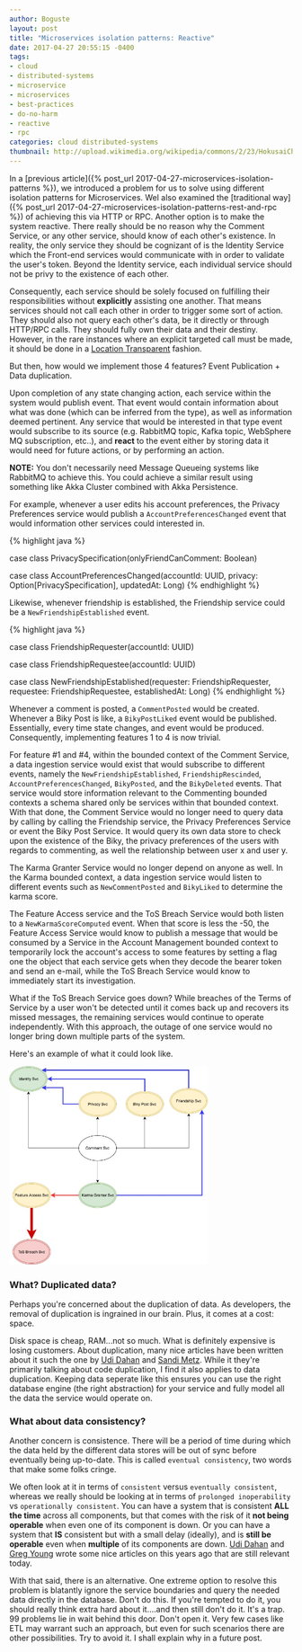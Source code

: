 ```yaml
---
author: Boguste
layout: post
title: "Microservices isolation patterns: Reactive"
date: 2017-04-27 20:55:15 -0400
tags: 
- cloud
- distributed-systems
- microservice
- microservices
- best-practices
- do-no-harm
- reactive
- rpc
categories: cloud distributed-systems
thumbnail: http://upload.wikimedia.org/wikipedia/commons/2/23/HokusaiChushingura.jpg
---
```


In a [previous article]({% post_url 2017-04-27-microservices-isolation-patterns %}), we introduced a problem for us to solve using different isolation patterns for Microservices. Wel also examined the [traditional way]({% post_url 2017-04-27-microservices-isolation-patterns-rest-and-rpc %}) of achieving this via HTTP or RPC.
Another option is to make the system reactive.
There really should be no reason why the Comment Service, or any other service, should know of each other's existence.
In reality, the only service they should be cognizant of is the Identity Service which the Front-end services would communicate with in order to validate the user's token.
Beyond the Identity service, each individual service should not be privy to the existence of each other.

Consequently, each service should be solely focused on fulfilling their responsibilities without __explicitly__ assisting one another. That means services should not call each other in order to trigger some sort of action. They should also not query each other's data, be it directly or through HTTP/RPC calls. They should fully own their data and their destiny. However, in the rare instances where an explicit targeted call must be made, it should be done in a [Location Transparent](http://wiki.c2.com/?LocationTransparency) fashion.

But then, how would we implement those 4 features? Event Publication + Data duplication.

Upon completion of any state changing action, each service within the system would publish event.
That event would contain information about what was done (which can be inferred from the type), as well as information deemed pertinent.
Any service that would be interested in that type event would subscribe to its source (e.g. RabbitMQ topic, Kafka topic, WebSphere MQ subscription, etc..), and __react__ to the event either by storing data it would need for future actions, or by performing an action.

__NOTE:__ You don't necessarily need Message Queueing systems like RabbitMQ to achieve this. You could achieve a similar result using something like Akka Cluster combined with Akka Persistence.

For example, whenever a user edits his account preferences, the Privacy Preferences service would publish a `AccountPreferencesChanged` event that would information other services could interested in.

{% highlight java %}

case class PrivacySpecification(onlyFriendCanComment: Boolean)

case class AccountPreferencesChanged(accountId: UUID,
                                     privacy: Option[PrivacySpecification],
                                     updatedAt: Long)
{% endhighlight %}

Likewise, whenever friendship is established, the Friendship service could be a `NewFriendshipEstablished` event.

{% highlight java %}

case class FriendshipRequester(accountId: UUID)

case class FriendshipRequestee(accountId: UUID)

case class NewFriendshipEstablished(requester: FriendshipRequester,
                                    requestee: FriendshipRequestee,
                                    establishedAt: Long)
{% endhighlight %}

Whenever a comment is posted, a `CommentPosted` would be created. Whenever a Biky Post is like, a `BikyPostLiked` event would be published. Essentially, every time state changes, and event would be produced. Consequently, implementing features 1 to 4 is now trivial.

For feature #1 and #4, within the bounded context of the Comment Service, a data ingestion service would exist that would subscribe to different events, namely the `NewFriendshipEstablished`, `FriendshipRescinded`, `AccountPreferencesChanged`, `BikyPosted`, and the `BikyDeleted` events. That service would store information relevant to the Commenting bounded contexts a schema shared only be services within that bounded context. With that done, the Comment Service would no longer need to query data by calling by calling the Friendship service, the Privacy Preferences Service or event the Biky Post Service. It would query its own data store to check upon the existence of the Biky, the privacy preferences of the users with regards to commenting, as well the relationship between user x and user y.

The Karma Granter Service would no longer depend on anyone as well. In the Karma bounded context, a data ingestion service would listen to different events such as `NewCommentPosted` and `BikyLiked` to determine the karma score.

The Feature Access service and the ToS Breach Service would both listen to a `NewKarmaScoreComputed` event. When that score is less the -50, the Feature Access Service would know to publish a message that would be consumed by a Service in the Account Management bounded context to temporarily lock the account's access to some features by setting a flag one the object that each service gets when they decode the bearer token and send an e-mail, while the ToS Breach Service would know to immediately start its investigation.

What if the ToS Breach Service goes down? While breaches of the Terms of Service by a user won't be detected until it comes back up and recovers its missed messages, the remaining services would continue to operate independently. With this approach, the outage of one service would no longer bring down multiple parts of the system.

Here's an example of what it could look like.

<img src="/images/blog/isolation-patterns/rpc-example.jpg" alt="Refresher" width="70%">

### What? Duplicated data?

Perhaps you're concerned about the duplication of data. As developers, the removal of duplication is ingrained in our brain. Plus, it comes at a cost: space.

Disk space is cheap, RAM...not so much. What is definitely expensive is losing customers. About duplication, many nice articles have been written about it such the one by [Udi Dahan](http://udidahan.com/2009/06/07/the-fallacy-of-reuse/) and [Sandi Metz](https://www.sandimetz.com/blog/2016/1/20/the-wrong-abstraction). While it they're primarily talking about code duplication, I find it also applies to data duplication. Keeping data seperate like this ensures you can use the right database engine (the right abstraction) for your service and fully model all the data the service would operate on.

### What about data consistency?

Another concern is consistence. There will be a period of time during which the data held by the different data stores will be out of sync before eventually being up-to-date. This is called `eventual consistency`, two words that make some folks cringe.

We often look at it in terms of `consistent` versus `eventually consistent`, whereas we really should be looking at in terms of `prolonged inoperability` vs `operationally consistent`. You can have a system that is consistent __ALL the time__ across all components, but that comes with the risk of it __not being operable__ when even one of its component is down. Or you can have a system that __IS__ consistent but with a small delay (ideally), and is __still be operable__ even when __multiple__ of its components are down. [Udi Dahan](http://udidahan.com/2011/09/18/inconsistent-data-poor-performance-or-soa-pick-one/) and [Greg Young](http://codebetter.com/gregyoung/2010/04/14/quick-thoughts-on-eventual-consistency/) wrote some nice articles on this years ago that are still relevant today.

With that said, there is an alternative.
One extreme option to resolve this problem is blatantly ignore the service boundaries and query the needed data directly in the database.
Don't do this.
If you're tempted to do it, you should really think extra hard about it....and then still don't do it.
It's a trap.
99 problems lie in wait behind this door.
Don't open it.
Very few cases like ETL may warrant such an approach, but even for such scenarios there are other possibilities.
Try to avoid it. I shall explain why in a future post.